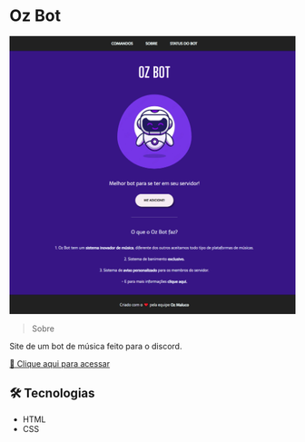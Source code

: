 # Oz Bot

<img src=".readme/preview.png" alt="preview image">

> Sobre

Site de um bot de música feito para o discord.

<a href="https://gabrielovski.github.io/oz-bot/" target="_blank">🔗 Clique aqui para acessar</a>

## 🛠 Tecnologias

- HTML
- CSS